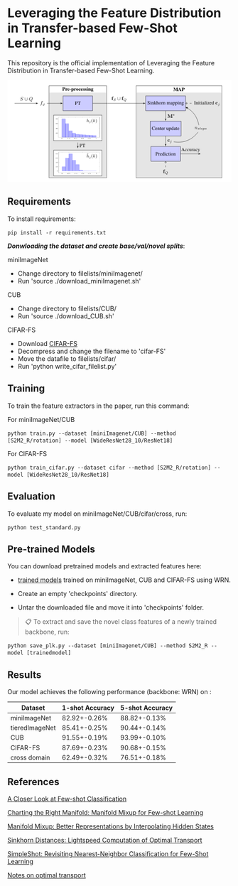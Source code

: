 # Leveraging the Feature Distribution in Transfer-based Few-Shot Learning

This repository is the official implementation of Leveraging the Feature Distribution in Transfer-based Few-Shot Learning. 

![](graph.png)

## Requirements

To install requirements:

```setup
pip install -r requirements.txt
```

***Donwloading the dataset and create base/val/novel splits***:

miniImageNet
* Change directory to filelists/miniImagenet/
* Run 'source ./download_miniImagenet.sh'

CUB

* Change directory to filelists/CUB/
* Run 'source ./download_CUB.sh' 

CIFAR-FS
* Download [CIFAR-FS](https://drive.google.com/file/d/1pTsCCMDj45kzFYgrnO67BWVbKs48Q3NI/view)
* Decompress and change the filename to 'cifar-FS'
* Move the datafile to filelists/cifar/
* Run 'python write_cifar_filelist.py'

## Training

To train the feature extractors in the paper, run this command:

For miniImageNet/CUB<br/>
```train
python train.py --dataset [miniImagenet/CUB] --method [S2M2_R/rotation] --model [WideResNet28_10/ResNet18]
```

For CIFAR-FS<br/>
```train
python train_cifar.py --dataset cifar --method [S2M2_R/rotation] --model [WideResNet28_10/ResNet18]
```

## Evaluation

To evaluate my model on miniImageNet/CUB/cifar/cross, run:

```eval
python test_standard.py
```

## Pre-trained Models

You can download pretrained models and extracted features here:

- [trained models](https://drive.google.com/drive/folders/1uhX_YldcpVBzK2giGn-qZEHGSd6cCeBy?usp=sharing) trained on miniImageNet, CUB and CIFAR-FS using WRN. 

- Create an empty 'checkpoints' directory.
- Untar the downloaded file and move it into 'checkpoints' folder.

> 📋 To extract and save the novel class features of a newly trained backbone, run:
```save_features
python save_plk.py --dataset [miniImagenet/CUB] --method S2M2_R --model [trainedmodel]
```

## Results

Our model achieves the following performance (backbone: WRN) on :


| Dataset        | 1-shot Accuracy  | 5-shot Accuracy |
| ---------------|---------------| -------------|
| miniImageNet   |  82.92+-0.26% | 88.82+-0.13% |
| tieredImageNet |  85.41+-0.25% | 90.44+-0.14% |
| CUB            |  91.55+-0.19% | 93.99+-0.10% |
| CIFAR-FS       |  87.69+-0.23% | 90.68+-0.15% |
| cross domain   |  62.49+-0.32% | 76.51+-0.18% |


## References

[A Closer Look at Few-shot Classification](https://openreview.net/pdf?id=HkxLXnAcFQ)

[Charting the Right Manifold: Manifold Mixup for Few-shot Learning](https://arxiv.org/pdf/1907.12087v3.pdf)

[Manifold Mixup: Better Representations by Interpolating Hidden States](https://arxiv.org/pdf/1806.05236.pdf)

[Sinkhorn Distances: Lightspeed Computation of Optimal Transport](https://papers.nips.cc/paper/4927-sinkhorn-distances-lightspeed-computation-of-optimal-transport.pdf)

[SimpleShot: Revisiting Nearest-Neighbor Classification for Few-Shot Learning](https://arxiv.org/pdf/1911.04623.pdf)

[Notes on optimal transport](https://github.com/MichielStock/Teaching/tree/master/Optimal_transport)
